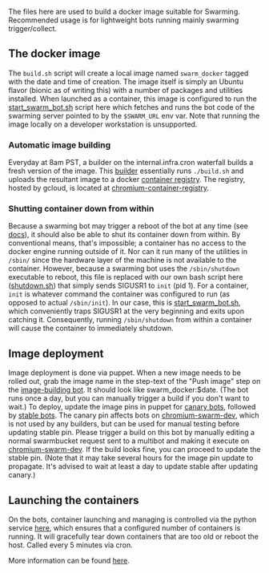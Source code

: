 The files here are used to build a docker image suitable for Swarming.
Recommended usage is for lightweight bots running mainly swarming
trigger/collect.

The docker image
--------------------------
The `build.sh` script will create a local image named `swarm_docker` tagged
with the date and time of creation. The image itself is simply an Ubuntu
flavor (bionic as of writing this) with a number of packages and utilities
installed. When launched as a container, this image is configured to run the
[start_swarm_bot.sh](https://chromium.googlesource.com/infra/infra/+/master/docker/swarm_docker/start_swarm_bot.sh)
script here which fetches and runs the bot code of the swarming server pointed
to by the `$SWARM_URL` env var. Note that running the image locally on a
developer workstation is unsupported.

### Automatic image building
Everyday at 8am PST, a builder on the internal.infra.cron waterfall builds a
fresh version of the image. This [builder](https://ci.chromium.org/p/infra-internal/builders/luci.infra-internal.prod/swarm-docker-image-builder)
essentially runs `./build.sh` and uploads the resultant image to a docker
[container registry](https://docs.docker.com/registry/). The registry, hosted
by gcloud, is located at
[chromium-container-registry](https://console.cloud.google.com/gcr/images/chromium-container-registry/GLOBAL/swarm_docker).

### Shutting container down from within
Because a swarming bot may trigger a reboot of the bot at any time (see
[docs](https://cs.chromium.org/chromium/infra/luci/appengine/swarming/doc/Magic-Values.md?rcl=8b90cdd97f8f088bcba2fa376ce49d9863b48902&l=65)),
it should also be able to shut its container down from within. By conventional
means, that's impossible; a container has no access to the docker engine
running outside of it. Nor can it run many of the utilities in `/sbin/` since
the hardware layer of the machine is not available to the container. However,
because a swarming bot uses the `/sbin/shutdown` executable to reboot, this
file is replaced with our own bash script here
([shutdown.sh](https://chromium.googlesource.com/infra/infra/+/master/docker/swarm_docker/shutdown.sh))
that simply sends SIGUSR1 to `init` (pid 1). For a container, `init` is whatever
command the container was configured to run (as opposed to actual `/sbin/init`).
In our case, this is [start_swarm_bot.sh](https://chromium.googlesource.com/infra/infra/+/master/docker/swarm_docker/start_swarm_bot.sh),
which conveniently traps SIGUSR1 at the very beginning and exits upon catching
it. Consequently, running `/sbin/shutdown` from within a container will cause
the container to immediately shutdown.


Image deployment
--------------------------
Image deployment is done via puppet. When a new image needs to be rolled out,
grab the image name in the step-text of the "Push image" step on the
[image-building bot](https://ci.chromium.org/p/infra-internal/builders/luci.infra-internal.prod/swarm-docker-image-builder).
It should look like swarm_docker:$date. (The bot runs once a day, but you can
manually trigger a build if you don't want to wait.) To deploy, update the
image pins in puppet for [canary bots](https://chrome-internal.googlesource.com/infra/puppet/+/c9a06caeac7e236ac9e20e4f97c267faf53bf7ab/puppetm/opt/puppet/conf/nodes.yaml#778),
followed by [stable bots](https://chrome-internal.googlesource.com/infra/puppet/+/c9a06caeac7e236ac9e20e4f97c267faf53bf7ab/puppetm/opt/puppet/conf/nodes.yaml#1159).
The canary pin affects bots on [chromium-swarm-dev](https://chromium-swarm-dev.appspot.com),
which is not used by any builders, but can be used for manual testing before
updating stable pin. Please trigger a build on this bot by manually editing a
normal swarmbucket request sent to a multibot and making it execute on
[chromium-swarm-dev](https://chromium-swarm-dev.appspot.com). If the build looks
fine, you can proceed to update the stable pin. (Note that it may take several
hours for the image pin update to propagate. It's advised to wait at least a day
to update stable after updating canary.)

Launching the containers
------------------------
On the bots, container launching and managing is controlled via the python
service [here](https://chromium.googlesource.com/infra/infra/+/master/infra/services/swarm_docker/),
which ensures that a configured number of containers is running. It will
gracefully tear down containers that are too old or reboot the host. Called
every 5 minutes via cron.

More information can be found [here](https://chromium.googlesource.com/infra/infra/+/master/infra/services/swarm_docker/README.md).
